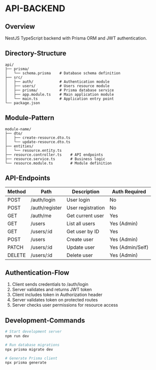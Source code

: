 # API-BACKEND

## Overview
NestJS TypeScript backend with Prisma ORM and JWT authentication.

## Directory-Structure
```
api/
├── prisma/
│   └── schema.prisma    # Database schema definition
├── src/
│   ├── auth/            # Authentication module
│   ├── users/           # Users resource module
│   ├── prisma/          # Prisma database service
│   ├── app.module.ts    # Main application module
│   └── main.ts          # Application entry point
└── package.json
```

## Module-Pattern
```
module-name/
├── dto/
│   ├── create-resource.dto.ts
│   └── update-resource.dto.ts
├── entities/
│   └── resource.entity.ts
├── resource.controller.ts    # API endpoints
├── resource.service.ts       # Business logic
└── resource.module.ts        # Module definition
```

## API-Endpoints
| Method | Path | Description | Auth Required |
|--------|------|-------------|--------------|
| POST | /auth/login | User login | No |
| POST | /auth/register | User registration | No |
| GET | /auth/me | Get current user | Yes |
| GET | /users | List all users | Yes (Admin) |
| GET | /users/:id | Get user by ID | Yes |
| POST | /users | Create user | Yes (Admin) |
| PATCH | /users/:id | Update user | Yes (Admin/Self) |
| DELETE | /users/:id | Delete user | Yes (Admin) |

## Authentication-Flow
1. Client sends credentials to /auth/login
2. Server validates and returns JWT token
3. Client includes token in Authorization header
4. Server validates token on protected routes
5. Server checks user permissions for resource access

## Development-Commands
```bash
# Start development server
npm run dev

# Run database migrations
npx prisma migrate dev

# Generate Prisma client
npx prisma generate
``` 